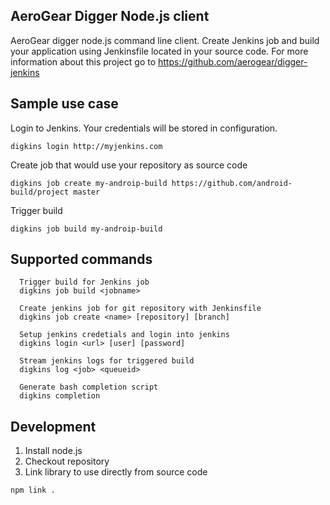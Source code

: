 ## AeroGear Digger Node.js client

AeroGear digger node.js command line client. 
Create Jenkins job and build your application using Jenkinsfile located in your source code.
For more information about this project go to https://github.com/aerogear/digger-jenkins

## Sample use case

Login to Jenkins. Your credentials will be stored in configuration.
```
digkins login http://myjenkins.com
```

Create job that would use your repository as source code
```
digkins job create my-androip-build https://github.com/android-build/project master
```

Trigger build
```
digkins job build my-androip-build
```

## Supported commands
```
  Trigger build for Jenkins job
  digkins job build <jobname>                

  Create jenkins job for git repository with Jenkinsfile                         
  digkins job create <name> [repository] [branch]  

  Setup jenkins credetials and login into jenkins                          
  digkins login <url> [user] [password] 

  Stream jenkins logs for triggered build
  digkins log <job> <queueid>       

  Generate bash completion script
  digkins completion                     
```
## Development

1. Install node.js
2. Checkout repository
3. Link library to use directly from source code

`npm link .` 

